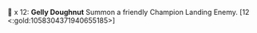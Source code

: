 🧪 x 12: **Gelly Doughnut** Summon a friendly Champion Landing Enemy. [12 <:gold:1058304371940655185>]